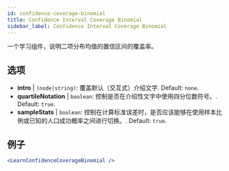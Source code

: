 ```yaml
---
id: confidence-coverage-binomial
title: Confidence Interval Coverage Binomial
sidebar_label: Confidence Interval Coverage Binomial
---
```


一个学习组件，说明二项分布均值的置信区间的覆盖率。

## 选项

* __intro__ | `(node|string)`: 覆盖默认（交互式）介绍文字. Default: `none`.
* __quartileNotation__ | `boolean`: 控制是否在介绍性文字中使用四分位数符号。. Default: `true`.
* __sampleStats__ | `boolean`: 控制在计算标准误差时，是否应该能够在使用样本比例或已知的人口成功概率之间进行切换。. Default: `true`.


## 例子

```jsx live
<LearnConfidenceCoverageBinomial />
```

